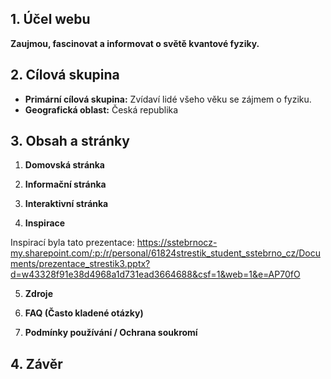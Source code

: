 
## 1. Účel webu
**Zaujmou, fascinovat a informovat o světě kvantové fyziky.**
## 2. Cílová skupina
- **Primární cílová skupina:** Zvídaví lidé všeho věku se zájmem o fyziku.
- **Geografická oblast:** Česká republika

## 3. Obsah a stránky
1. **Domovská stránka**


2. **Informační stránka**


3. **Interaktivní stránka**
   

4. **Inspirace**

Inspirací byla tato prezentace: https://sstebrnocz-my.sharepoint.com/:p:/r/personal/61824strestik_student_sstebrno_cz/Documents/prezentace_strestik3.pptx?d=w43328f91e38d4968a1d731ead3664688&csf=1&web=1&e=AP70fO

5. **Zdroje**

6. **FAQ (Často kladené otázky)**


7. **Podmínky používání / Ochrana soukromí**


## 4. Závěr

